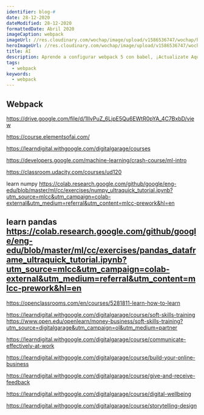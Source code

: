 ```yaml
---
identifier: blog-#
date: 28-12-2020
dateModified: 28-12-2020
formattedDate: Abril 2020
imageCaption: webpack
imageUrl: //res.cloudinary.com/wochap/image/upload/v1586536747/wochap/hero/configurando_webpack.png
heroImageUrl: //res.cloudinary.com/wochap/image/upload/v1586536747/wochap/hero/configurando_webpack.png
title: AI
description: Aprende a configurar webpack 5 con babel, ¡Actualizate Aquí Ahora!
tags:
  - webpack
keywords:
  - webpack
---
```


## Webpack

https://drive.google.com/file/d/1IIvPuZ_6LjpE5Qu6EWtR0pYA_4C7BxbD/view

https://course.elementsofai.com/

https://learndigital.withgoogle.com/digitalgarage/courses

https://developers.google.com/machine-learning/crash-course/ml-intro

https://classroom.udacity.com/courses/ud120

learn numpy
https://colab.research.google.com/github/google/eng-edu/blob/master/ml/cc/exercises/numpy_ultraquick_tutorial.ipynb?utm_source=mlcc&utm_campaign=colab-external&utm_medium=referral&utm_content=mlcc-prework&hl=en

learn pandas
https://colab.research.google.com/github/google/eng-edu/blob/master/ml/cc/exercises/pandas_dataframe_ultraquick_tutorial.ipynb?utm_source=mlcc&utm_campaign=colab-external&utm_medium=referral&utm_content=mlcc-prework&hl=en
---

https://openclassrooms.com/en/courses/5281811-learn-how-to-learn

https://learndigital.withgoogle.com/digitalgarage/course/soft-skills-training
https://www.open.edu/openlearn/money-business/soft-skills-training?utm_source=digitalgarage&utm_campaign=ol&utm_medium=partner

https://learndigital.withgoogle.com/digitalgarage/course/communicate-effectively-at-work

https://learndigital.withgoogle.com/digitalgarage/course/build-your-online-business

https://learndigital.withgoogle.com/digitalgarage/course/give-and-receive-feedback

https://learndigital.withgoogle.com/digitalgarage/course/digital-wellbeing

https://learndigital.withgoogle.com/digitalgarage/course/storytelling-design

